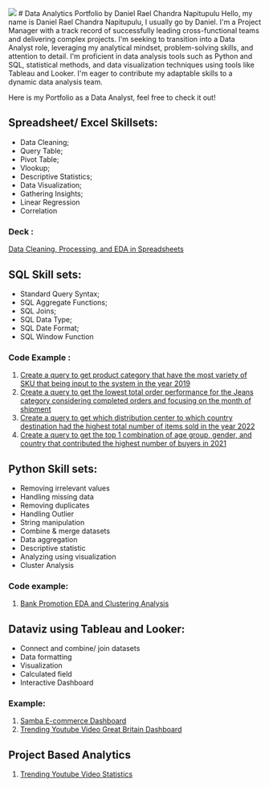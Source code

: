 ![](https://drive.google.com/file/d/11qgw_UR-nNES2VoG4Mvt8IAixdmC_L-d/view?usp=drive_link) # Data Analytics Portfolio by Daniel Rael Chandra Napitupulu
Hello, my name is Daniel Rael Chandra Napitupulu, I usually go by Daniel. I'm a Project Manager with a track record of successfully leading cross-functional teams and delivering complex projects. I'm seeking to transition into a Data Analyst role, leveraging my analytical mindset, problem-solving skills, and attention to detail. I'm proficient in data analysis tools such as Python and SQL, statistical methods, and data visualization techniques using tools like Tableau and Looker. I'm eager to contribute my adaptable skills to a dynamic data analysis team.
  
Here is my Portfolio as a Data Analyst, feel free to check it out!

## Spreadsheet/ Excel Skillsets:
* Data Cleaning;
* Query Table;
* Pivot Table;
* Vlookup;
* Descriptive Statistics;
* Data Visualization;
* Gathering Insights;
* Linear Regression
* Correlation

### Deck :
[Data Cleaning, Processing, and EDA in Spreadsheets](https://drive.google.com/file/d/1Kqf6-Al7N8tmA6SWKfTvU4Qlm_rgCiir/view?usp=sharing)

## SQL Skill sets:
* Standard Query Syntax;  
* SQL Aggregate Functions; 
* SQL Joins; 
* SQL Data Type; 
* SQL Date Format; 
* SQL Window Function

### Code Example :
1. [Create a query to get product category that have the most variety of SKU that being input to the system in the year 2019](https://console.cloud.google.com/bigquery?sq=178305489124:f6e96553a5e74870a4d0e848bde5d08b)
2. [Create a query to get the lowest total order performance for the Jeans category considering completed orders and focusing on the month of shipment](https://console.cloud.google.com/bigquery?sq=178305489124:737a35e09b1643f49563aed706e54594)
3. [Create a query to get which distribution center to which country destination had the highest total number of items sold in the year 2022](https://console.cloud.google.com/bigquery?sq=178305489124:1474ba5a869d4b99aa184dd7e046e259)
4. [Create a query to get  the top 1 combination of age group, gender, and country that contributed the highest number of buyers in 2021](https://console.cloud.google.com/bigquery?sq=178305489124:8de37d2d23c440fb909a8bc332cc9f9b)



## Python Skill sets:
* Removing irrelevant values
* Handling missing data
* Removing duplicates
* Handling Outlier
* String manipulation
* Combine & merge datasets
* Data aggregation
* Descriptive statistic
* Analyzing using visualization
* Cluster Analysis

### Code example:
1. [Bank Promotion EDA and Clustering Analysis](https://github.com/danielraelc16/danielraelc16/blob/76cd474bc67adedbfe69b550057e851133e13ef2/Revo%20Bank%20Promotion%20Dataset.ipynb)

## Dataviz using Tableau and Looker:
* Connect and combine/ join datasets
* Data formatting
* Visualization
* Calculated field
* Interactive Dashboard

### Example:
1. [Samba E-commerce Dashboard](https://lookerstudio.google.com/reporting/63560caa-6401-4176-a859-c55b994ea802)
2. [Trending Youtube Video Great Britain Dashboard](https://public.tableau.com/views/TrendingYoutubeVideoGreatBritainDashboard/OverallDashboard?:language=en-US&:display_count=n&:origin=viz_share_link)


## Project Based Analytics
1. [Trending Youtube Video Statistics](https://drive.google.com/file/d/1FrDXT_Ye-8uOxLXg5NfgtXXPE3CUcfoj/view?usp=sharing)
